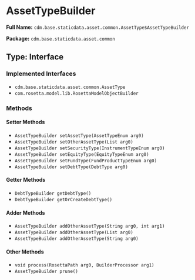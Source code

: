 # AssetTypeBuilder

**Full Name:** `cdm.base.staticdata.asset.common.AssetType$AssetTypeBuilder`

**Package:** `cdm.base.staticdata.asset.common`

## Type: Interface

### Implemented Interfaces

- `cdm.base.staticdata.asset.common.AssetType`
- `com.rosetta.model.lib.RosettaModelObjectBuilder`

### Methods

#### Setter Methods

- `AssetTypeBuilder setAssetType(AssetTypeEnum arg0)`
- `AssetTypeBuilder setOtherAssetType(List arg0)`
- `AssetTypeBuilder setSecurityType(InstrumentTypeEnum arg0)`
- `AssetTypeBuilder setEquityType(EquityTypeEnum arg0)`
- `AssetTypeBuilder setFundType(FundProductTypeEnum arg0)`
- `AssetTypeBuilder setDebtType(DebtType arg0)`

#### Getter Methods

- `DebtTypeBuilder getDebtType()`
- `DebtTypeBuilder getOrCreateDebtType()`

#### Adder Methods

- `AssetTypeBuilder addOtherAssetType(String arg0, int arg1)`
- `AssetTypeBuilder addOtherAssetType(List arg0)`
- `AssetTypeBuilder addOtherAssetType(String arg0)`

#### Other Methods

- `void process(RosettaPath arg0, BuilderProcessor arg1)`
- `AssetTypeBuilder prune()`

